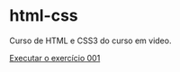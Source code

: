 # html-css
 Curso de HTML e CSS3 do curso em video.

<a href="https://amisterdan7.github.io/html-css/Exercicios/Ex001/" target="_blank" >Executar o exercício 001</a>
